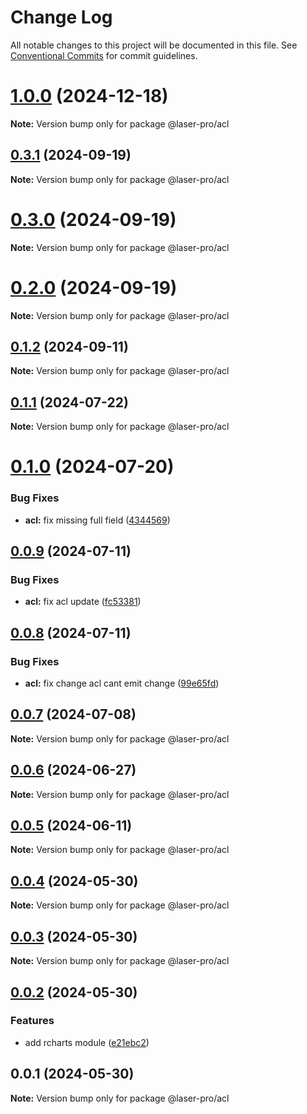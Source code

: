 # Change Log

All notable changes to this project will be documented in this file. See [Conventional Commits](https://conventionalcommits.org) for commit guidelines.

# [1.0.0](https://github.com/laser-ui/laser-pro/compare/v0.3.1...v1.0.0) (2024-12-18)

**Note:** Version bump only for package @laser-pro/acl

## [0.3.1](https://github.com/laser-ui/laser-pro/compare/v0.3.0...v0.3.1) (2024-09-19)

**Note:** Version bump only for package @laser-pro/acl

# [0.3.0](https://github.com/laser-ui/laser-pro/compare/v0.2.0...v0.3.0) (2024-09-19)

**Note:** Version bump only for package @laser-pro/acl

# [0.2.0](https://github.com/laser-ui/laser-pro/compare/v0.1.2...v0.2.0) (2024-09-19)

**Note:** Version bump only for package @laser-pro/acl

## [0.1.2](https://github.com/laser-ui/laser-pro/compare/v0.1.1...v0.1.2) (2024-09-11)

**Note:** Version bump only for package @laser-pro/acl

## [0.1.1](https://github.com/laser-ui/laser-pro/compare/v0.1.0...v0.1.1) (2024-07-22)

**Note:** Version bump only for package @laser-pro/acl

# [0.1.0](https://github.com/laser-ui/laser-pro/compare/v0.0.9...v0.1.0) (2024-07-20)

### Bug Fixes

- **acl:** fix missing full field ([4344569](https://github.com/laser-ui/laser-pro/commit/4344569ec5fd9de7a41f61abe633211b2f5c5131))

## [0.0.9](https://github.com/laser-ui/laser-pro/compare/v0.0.8...v0.0.9) (2024-07-11)

### Bug Fixes

- **acl:** fix acl update ([fc53381](https://github.com/laser-ui/laser-pro/commit/fc533819c35edc22a4a870600256014666b54264))

## [0.0.8](https://github.com/laser-ui/laser-pro/compare/v0.0.7...v0.0.8) (2024-07-11)

### Bug Fixes

- **acl:** fix change acl cant emit change ([99e65fd](https://github.com/laser-ui/laser-pro/commit/99e65fd97ec464ba4cd2550b1f9d36c421262c3a))

## [0.0.7](https://github.com/laser-ui/laser-pro/compare/v0.0.6...v0.0.7) (2024-07-08)

**Note:** Version bump only for package @laser-pro/acl

## [0.0.6](https://github.com/laser-ui/laser-pro/compare/v0.0.5...v0.0.6) (2024-06-27)

**Note:** Version bump only for package @laser-pro/acl

## [0.0.5](https://github.com/laser-ui/laser-pro/compare/v0.0.4...v0.0.5) (2024-06-11)

**Note:** Version bump only for package @laser-pro/acl

## [0.0.4](https://github.com/laser-ui/laser-pro/compare/v0.0.3...v0.0.4) (2024-05-30)

**Note:** Version bump only for package @laser-pro/acl

## [0.0.3](https://github.com/laser-ui/laser-pro/compare/v0.0.2...v0.0.3) (2024-05-30)

**Note:** Version bump only for package @laser-pro/acl

## [0.0.2](https://github.com/laser-ui/laser-pro/compare/v0.0.1...v0.0.2) (2024-05-30)

### Features

- add rcharts module ([e21ebc2](https://github.com/laser-ui/laser-pro/commit/e21ebc227f5a2d537d67e94ea1a239e887377a6d))

## 0.0.1 (2024-05-30)

**Note:** Version bump only for package @laser-pro/acl
